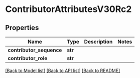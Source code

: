 # ContributorAttributesV30Rc2

## Properties
Name | Type | Description | Notes
------------ | ------------- | ------------- | -------------
**contributor_sequence** | **str** |  | 
**contributor_role** | **str** |  | 

[[Back to Model list]](../README.md#documentation-for-models) [[Back to API list]](../README.md#documentation-for-api-endpoints) [[Back to README]](../README.md)

